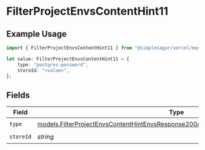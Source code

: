 # FilterProjectEnvsContentHint11

## Example Usage

```typescript
import { FilterProjectEnvsContentHint11 } from "@simplesagar/vercel/models/filterprojectenvsop.js";

let value: FilterProjectEnvsContentHint11 = {
    type: "postgres-password",
    storeId: "<value>",
};
```

## Fields

| Field                                                                                                                                                                              | Type                                                                                                                                                                               | Required                                                                                                                                                                           | Description                                                                                                                                                                        |
| ---------------------------------------------------------------------------------------------------------------------------------------------------------------------------------- | ---------------------------------------------------------------------------------------------------------------------------------------------------------------------------------- | ---------------------------------------------------------------------------------------------------------------------------------------------------------------------------------- | ---------------------------------------------------------------------------------------------------------------------------------------------------------------------------------- |
| `type`                                                                                                                                                                             | [models.FilterProjectEnvsContentHintEnvsResponse200ApplicationJSONResponseBody111Type](../models/filterprojectenvscontenthintenvsresponse200applicationjsonresponsebody111type.md) | :heavy_check_mark:                                                                                                                                                                 | N/A                                                                                                                                                                                |
| `storeId`                                                                                                                                                                          | *string*                                                                                                                                                                           | :heavy_check_mark:                                                                                                                                                                 | N/A                                                                                                                                                                                |